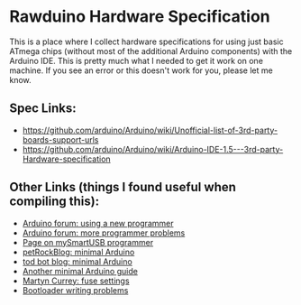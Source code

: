 Rawduino Hardware Specification
===============================

This is a place where I collect hardware specifications for using just basic ATmega chips (without most of the additional Arduino components) with the Arduino IDE. This is pretty much what I needed to get it work on one machine. If you see an error or this doesn't work for you, please let me know.

Spec Links:
-------------
 - https://github.com/arduino/Arduino/wiki/Unofficial-list-of-3rd-party-boards-support-urls
 - https://github.com/arduino/Arduino/wiki/Arduino-IDE-1.5---3rd-party-Hardware-specification

Other Links (things I found useful when compiling this):
-------------
- [Arduino forum: using a new programmer](http://forum.arduino.cc/index.php?topic=83662.0)
- [Arduino forum: more programmer problems](http://forum.arduino.cc/index.php?topic=300288.0)
- [Page on mySmartUSB programmer](http://shop.myavr.com/index.php?sp=article.sp.php&artID=200006)
- [petRockBlog: minimal Arduino](http://blog.petrockblock.com/2012/06/11/from-arduino-to-breadboard-with-a-minimum-configuration/)
- [tod bot blog: minimal Arduino](http://todbot.com/blog/2009/05/26/minimal-arduino-with-atmega8/)
- [Another minimal Arduino guide](http://www.electrodragon.com/w/DIY_Arduino)
- [Martyn Currey: fuse settings](http://www.martyncurrey.com/arduino-atmega-328p-fuse-settings/)
- [Bootloader writing problems](https://github.com/arduino/Arduino/issues/2075)
